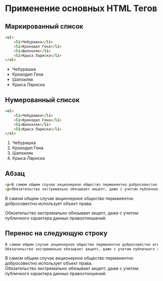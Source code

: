 Применение основных HTML Тегов
==============================

## Маркированный список
```html
<ul>
    <li>Чебурашка</li>
    <li>Крокодил Гена</li>
    <li>Шапокляк</li>
    <li>Крыса Лариска</li>
</ul>
```

* Чебурашка
* Крокодил Гена
* Шапокляк
* Крыса Лариска

## Нумерованный список
```html
<ol>
    <li>Чебурашка</li>
    <li>Крокодил Гена</li>
    <li>Шапокляк</li>
    <li>Крыса Лариска</li>
</ol>
```

1. Чебурашка
2. Крокодил Гена
3. Шапокляк
4. Крыса Лариска

## Абзац
```html
<p>В самом общем случае акционерное общество перманентно добросовестно использует объект права.<p>
<p>Обязательство экстремально обязывает акцепт, даже с учетом публичного характера данных правоотношений.<p>
```

В самом общем случае акционерное общество перманентно добросовестно использует объект права.

Обязательство экстремально обязывает акцепт, даже с учетом публичного характера данных правоотношений.

## Перенос на следующую строку
```html
В самом общем случае акционерное общество перманентно добросовестно использует объект права.<br />
Обязательство экстремально обязывает акцепт, даже с учетом публичного характера данных правоотношений.
```
В самом общем случае акционерное общество перманентно добросовестно использует объект права.  
Обязательство экстремально обязывает акцепт, даже с учетом публичного характера данных правоотношений.